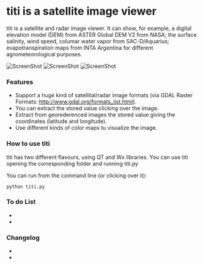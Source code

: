 titi is a satellite image viewer
====

titi is a satellite and radar image viewer. It can show, for example, a digital elevation model (DEM) from ASTER Global DEM V2 from NASA; the surface salinity, wind speed, columar water vapor from SAC-D/Aquarius; evapotranspiration maps from INTA Argentina for different agrometeorological purposes. 

![ScreenShot](http://yosobreip.com.ar/wp-content/uploads/2014/09/TitiWxAsterGDEMv21.png)
![ScreenShot](http://yosobreip.com.ar/wp-content/uploads/2014/09/TitiWxETRmapINTA.png)
![ScreenShot](http://yosobreip.com.ar/wp-content/uploads/2014/09/titiQtColVaporSac-D.png)



### Features

* Support a huge kind of satellital/radar image formats (via GDAL Raster Formats: http://www.gdal.org/formats_list.html).
* You can extract the stored value clicking over the image.
* Extract from georederenced images the stored value giving the coordinates (latitude and longitude).
* Use different kinds of color maps tu visualize the image.

### How to use titi

titi has two different flavours, using QT and Wx libraries. You can use titi opening the corresponding folder and running titi.py 

You can run from the command line (or clicking over it):

    python titi.py
    
### To do List
*
*

### Changelog
*
*


